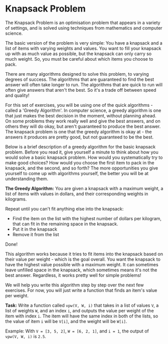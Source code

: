 # Knapsack Problem

The Knapsack Problem is an optimisation problem that appears in a variety of settings, and is solved using techniques from mathematics and computer science. 

The basic version of the problem is very simple: You have a knapsack and a list of items with varying weights and values. You want to fill your knapsack up with as much value as possible, but the knapsack can only carry so much weight. So, you must be careful about which items you choose to pack. 

There are many algorithms designed to solve this problem, to varying degrees of success. The algorithms that are guaranteed to find the best answer will often take longer to run. The algorithms that are quick to run will often give answers that aren't the best. So it's a trade off between speed and quality!

For this set of exercises, you will be using one of the quick algorithms - called a 'Greedy Algorithm'. In computer science, a greedy algorithm is one that just makes the best decision in the moment, without planning ahead. On some problems they work really well and give the best answers, and on others they will do okay, but aren't guaranteed to produce the best answer. The knapsack problem is one that the greedy algorithm is okay at - the answers it produces are pretty good, but not guaranteed to be the best. 

Below is a brief description of a greedy algorithm for the basic knapsack problem. Before you read it, give yourself a minute to think about how you would solve a basic knapsack problem. How would you systematically try to make good choices? How would you choose the first item to pack in the knapsack, and the second, and so forth? The more opportunities you give yourself to come up with algorithms yourself, the better you will be at understanding them. 

**The Greedy Algorithm:**
You are given a knapsack with a maximum weight, a list of items with values in dollars, and their corresponding weights in kilograms.

Repeat until you can't fit anything else into the knapsack:
- Find the item on the list with the highest number of dollars per kilogram, that can fit in the remaining space in the knapsack.
- Put it in the knapsack
- Remove it from the list

Done! 

This algorithm works because it tries to fit items into the knapsack based on their value per weight - which is the goal overall. You want the knapsack to have the highest value possible with a maximum weight. It can sometimes leave unfilled space in the knapsack, which sometimes means it's not the best answer. Regardless, it works pretty well for simple problems!

We will help you write this algorithm step by step over the next few exercises. For now, you will just write a function that finds an item's value per weight.

**Task:** Write a function called `vpw(V, W, i)` that takes in a list of values `V`, a list of weights `W`, and an index `i`, and outputs the value per weight of the item with index `i`. The item will have the same index in both of the lists, so the value of item `i` will be `V[i]`, and the weight will be `W[i]`.

Example: With `V = [3, 5, 2]`, `W = [6, 2, 1]`, and `i = 1`, the output of `vpw(V, W, i)` is `2.5`.
